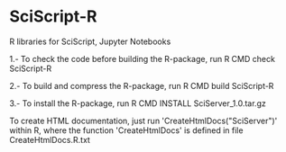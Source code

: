 # SciScript-R
R libraries for SciScript, Jupyter Notebooks

1.- To check the code before building the R-package, run
      R CMD check SciScript-R

2.- To build and compress the R-package, run
      R CMD build SciScript-R
      
3.- To install the R-package, run
      R CMD INSTALL SciServer_1.0.tar.gz


To create HTML documentation, just run 'CreateHtmlDocs("SciServer")' within R, where the function 'CreateHtmlDocs' is defined in file CreateHtmlDocs.R.txt
